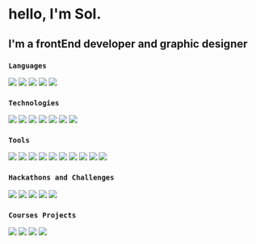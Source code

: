 # hello, I'm Sol.

## I'm a frontEnd developer and graphic designer

### `Languages`
![](https://img.shields.io/badge/CSS3-1572B6.svg?style=for-the-badge&logo=CSS3&logoColor=white)
![](https://img.shields.io/badge/HTML5-E34F26.svg?style=for-the-badge&logo=HTML5&logoColor=white)
![](https://img.shields.io/badge/JavaScript-F7DF1E.svg?style=for-the-badge&logo=JavaScript&logoColor=black)
![](https://img.shields.io/badge/TypeScript-3178C6.svg?style=for-the-badge&logo=TypeScript&logoColor=white)
![](https://img.shields.io/badge/Java-ED8B00?style=for-the-badge&logo=java&logoColor=white)

### `Technologies`
![](https://img.shields.io/badge/Angular-0F0F11.svg?style=for-the-badge&logo=Angular&logoColor=white)
![](https://img.shields.io/badge/React-61DAFB.svg?style=for-the-badge&logo=React&logoColor=black)
![](https://img.shields.io/badge/Node.js-339933.svg?style=for-the-badge&logo=nodedotjs&logoColor=white)
![](https://img.shields.io/badge/Express-000000.svg?style=for-the-badge&logo=Express&logoColor=white)
![](https://img.shields.io/badge/Spring-6DB33F.svg?style=for-the-badge&logo=Spring&logoColor=white)
![](https://img.shields.io/badge/Arduino-00979D?style=for-the-badge&logo=Arduino&logoColor=white)
![](https://img.shields.io/badge/Unity-000000.svg?style=for-the-badge&logo=Unity&logoColor=white)

### `Tools`
![](https://img.shields.io/badge/Adobe%20Illustrator-FF9A00.svg?style=for-the-badge&logo=Adobe-Illustrator&logoColor=white)
![](https://img.shields.io/badge/Adobe%20Photoshop-31A8FF.svg?style=for-the-badge&logo=Adobe-Photoshop&logoColor=white)
![](https://img.shields.io/badge/Figma-F24E1E.svg?style=for-the-badge&logo=Figma&logoColor=white)
![](https://img.shields.io/badge/Canva-00C4CC.svg?style=for-the-badge&logo=Canva&logoColor=white)
![](https://img.shields.io/badge/Dribbble-EA4C89.svg?style=for-the-badge&logo=Dribbble&logoColor=white)
![](https://img.shields.io/badge/Behance-1769FF.svg?style=for-the-badge&logo=Behance&logoColor=white)
![](https://img.shields.io/badge/IntelliJ%20IDEA-000000.svg?style=for-the-badge&logo=IntelliJ-IDEA&logoColor=white)
![](https://img.shields.io/badge/Visual%20Studio%20Code-007ACC.svg?style=for-the-badge&logo=Visual-Studio-Code&logoColor=white)
![](https://img.shields.io/badge/Git-F05032.svg?style=for-the-badge&logo=Git&logoColor=white)
![](https://img.shields.io/badge/GitHub-181717.svg?style=for-the-badge&logo=GitHub&logoColor=white)

### `Hackathons and Challenges`
[![](https://img.shields.io/badge/-🚀%20NASA%20Space%20Apps%202023-000)](https://github.com/SolAndrade/FireWatcher)
[![](https://img.shields.io/badge/-🛍️%20JunctionXMalaga%202023-000)](https://github.com/SolAndrade/CloselyOpenTechies)
[![](https://img.shields.io/badge/-🔢%20Scalian%20Challenge%202023-000)](https://github.com/SolAndrade/ScalianChallenge)
[![](https://img.shields.io/badge/-👨‍💻%20Hickathon%202023-000)](https://github.com/SolAndrade/Hickathon)
[![](https://img.shields.io/badge/-💡%20HackForGood%202022-000)](https://github.com/SolAndrade/HackForGood-Oct-2022)

### `Courses Projects`
[![](https://img.shields.io/badge/-💻%20Full%20Stack%20Bootcamp-000)](https://github.com/SolAndrade/FullStack_Course)
[![](https://img.shields.io/badge/-💻%2042%20School%20Cursus-000)](https://github.com/SolAndrade/42Cursus)
[![](https://img.shields.io/badge/-💻%2042%20School%20Piscine-000)](https://github.com/SolAndrade/42piscine)
[![](https://img.shields.io/badge/-💻%2042%20School%20Web%20Piscine-000)](https://github.com/SolAndrade/42piscine_discovery)
